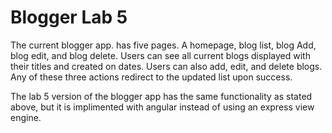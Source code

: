 # Blogger Lab 5
The current blogger app. has five pages. A homepage, blog list, blog Add, blog edit, and blog delete.  Users can see all current blogs displayed with their titles and created on dates.  Users can also add, edit, and delete blogs.  Any of these three actions redirect to the updated list upon success.

The lab 5 version of the blogger app has the same functionality as stated above, but it is implimented with angular instead of using an express view engine.
